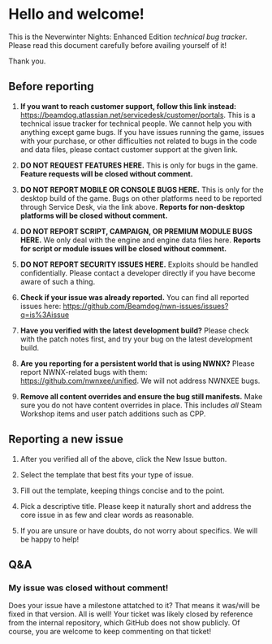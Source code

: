 # Hello and welcome!

This is the Neverwinter Nights: Enhanced Edition _technical bug tracker_. Please read this document carefully before availing yourself of it!

Thank you.

## Before reporting

1. **If you want to reach customer support, follow this link instead:** https://beamdog.atlassian.net/servicedesk/customer/portals. This is a technical issue tracker for technical people. We cannot help you with anything except game bugs. If you have issues running the game, issues with your purchase, or other difficulties not related to bugs in the code and data files, please contact customer support at the given link.

2. **DO NOT REQUEST FEATURES HERE.** This is only for bugs in the game. **Feature requests will be closed without comment.**

3. **DO NOT REPORT MOBILE OR CONSOLE BUGS HERE.** This is only for the desktop build of the game. Bugs on other platforms need to be reported through Service Desk, via the link above. **Reports for non-desktop platforms will be closed without comment.**

4. **DO NOT REPORT SCRIPT, CAMPAIGN, OR PREMIUM MODULE BUGS HERE.** We only deal with the engine and engine data files here. **Reports for script or module issues will be closed without comment.**

5. **DO NOT REPORT SECURITY ISSUES HERE.** Exploits should be handled confidentially. Please contact a developer directly if you have become aware of such a thing.

6. **Check if your issue was already reported.** You can find all reported issues here: https://github.com/Beamdog/nwn-issues/issues?q=is%3Aissue

7. **Have you verified with the latest development build?** Please check with the patch notes first, and try your bug on the latest development build.

8. **Are you reporting for a persistent world that is using NWNX?** Please report NWNX-related bugs with them: https://github.com/nwnxee/unified. We will not address NWNXEE bugs.

9. **Remove all content overrides and ensure the bug still manifests.** Make sure you do not have content overrides in place. This includes *all* Steam Workshop items and user patch additions such as CPP.

## Reporting a new issue

1. After you verified all of the above, click the New Issue button.

2. Select the template that best fits your type of issue.

3. Fill out the template, keeping things concise and to the point.

4. Pick a descriptive title. Please keep it naturally short and address the core issue in as few and clear words as reasonable.

5. If you are unsure or have doubts, do not worry about specifics. We will be happy to help!

## Q&A

### My issue was closed without comment!

Does your issue have a milestone attatched to it? That means it was/will be fixed in that version. All is well! Your ticket was likely closed by reference from the internal repository, which GitHub does not show publicly. Of course, you are welcome to keep commenting on that ticket!
